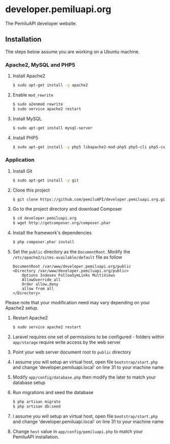 # developer.pemiluapi.org

The PemiluAPI developer website.

## Installation

The steps below assume you are working on a Ubuntu machine.

### Apache2, MySQL and PHP5

1. Install Apache2

    ```bash
	$ sudo apt-get install -y apache2
	```
1. Enable `mod_rewrite`

	```bash
	$ sudo a2enmod rewrite
	$ sudo service apache2 restart
	```
1. Install MySQL

	```bash
	$ sudo apt-get install mysql-server
	```

1. Install PHP5

    ```bash
    $ sudo apt-get install -y php5 libapache2-mod-php5 php5-cli php5-curl php5-mcrypt php5-mysql
	```

### Application

1. Install Git

	```bash
	$ sudo apt-get install -y git
	```

1. Clone this project

	```bash
	$ git clone https://github.com/pemiluAPI/developer.pemiluapi.org.git
	```

1. Go to the project directory and download Composer

    ```bash
    $ cd developer.pemiluapi.org
    $ wget http://getcomposer.org/composer.phar
    ```
1. Install the framework's dependencies

    ```bash
    $ php composer.phar install
    ```

1. Set the `public` directory as the `DocumentRoot`. Modify the `/etc/apache2/sites-available/default` file as follow

	```
	DocumentRoot /var/www/developer.pemiluapi.org/public
	<Directory /var/www/developer.pemiluapi.org/public>
        Options Indexes FollowSymLinks MultiViews
        AllowOverride all
        Order allow,deny
        allow from all
    </Directory>
	```

Please note that your modification need may vary depending on your Apache2 setup.

1. Restart Apache2

	```bash
	$ sudo service apache2 restart
	```

1. Laravel requires one set of permissions to be configured - folders within `app/storage` require write access by the web server
1. Point your web server document root to `public` directory
1. I assume you will setup an virtual host, open file `bootstrap/start.php` and change 'developer.pemiluapi.local' on line 31 to your machine name
1. Modify `app/config/database.php` then modify the later to match your database setup
1. Run migrations and seed the database

	```bash
    $ php artisan migrate
    $ php artisan db:seed
    ```
1. I assume you will setup an virtual host, open file `bootstrap/start.php` and change 'developer.pemiluapi.local' on line 31 to your machine name
1. Change `host` value in `app/config/pemiluapi.php` to match your PemiluAPI installation.
